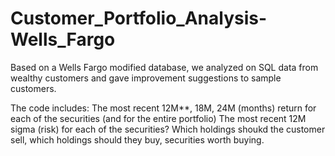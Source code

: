 # Customer_Portfolio_Analysis-Wells_Fargo

Based on a Wells Fargo modified database, we analyzed on SQL data from wealthy customers and gave improvement suggestions to sample customers.

The code includes:
The most recent 12M**, 18M, 24M (months) return for each of the securities (and for the entire portfolio) The most recent 12M sigma (risk) for each of the securities? Which holdings shoukd the customer sell, which holdings should they buy, securities worth buying.

